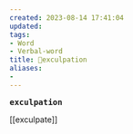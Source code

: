 ```yaml
---
created: 2023-08-14 17:41:04
updated: 
tags: 
- Word
- Verbal-word
title: 🚩exculpation
aliases:
- 
---
```


<pre><strong>exculpation</strong></pre>
[[exculpate]]